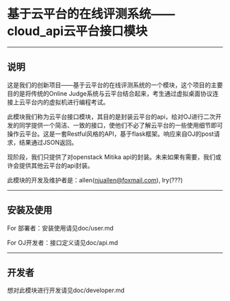 # 基于云平台的在线评测系统——cloud_api云平台接口模块

---

## 说明

这是我们的创新项目——基于云平台的在线评测系统的一个模块，这个项目的主要目的是将传统的Online Judge系统与云平台结合起来，考生通过虚拟桌面协议连接上云平台内的虚拟机进行编程考试。

此模块我们称为云平台接口模块，其目的是封装云平台的api，给对OJ进行二次开发的同学提供一个简洁、一致的接口，使他们不必了解云平台的一些使用细节即可操作云平台。这是一套Restful风格的API，基于flask框架。响应来自OJ的post请求，结果通过JSON返回。

现阶段，我们只提供了对openstack Mitika api的封装。未来如果有需要，我们或许会提供其他云平台的api封装。

此模块的开发及维护者是：allen(njuallen@foxmail.com), lry(???)

---

## 安装及使用

For 部署者：安装使用请见doc/user.md

For OJ开发者：接口定义请见doc/api.md

---

## 开发者

想对此模块进行开发请见doc/developer.md

